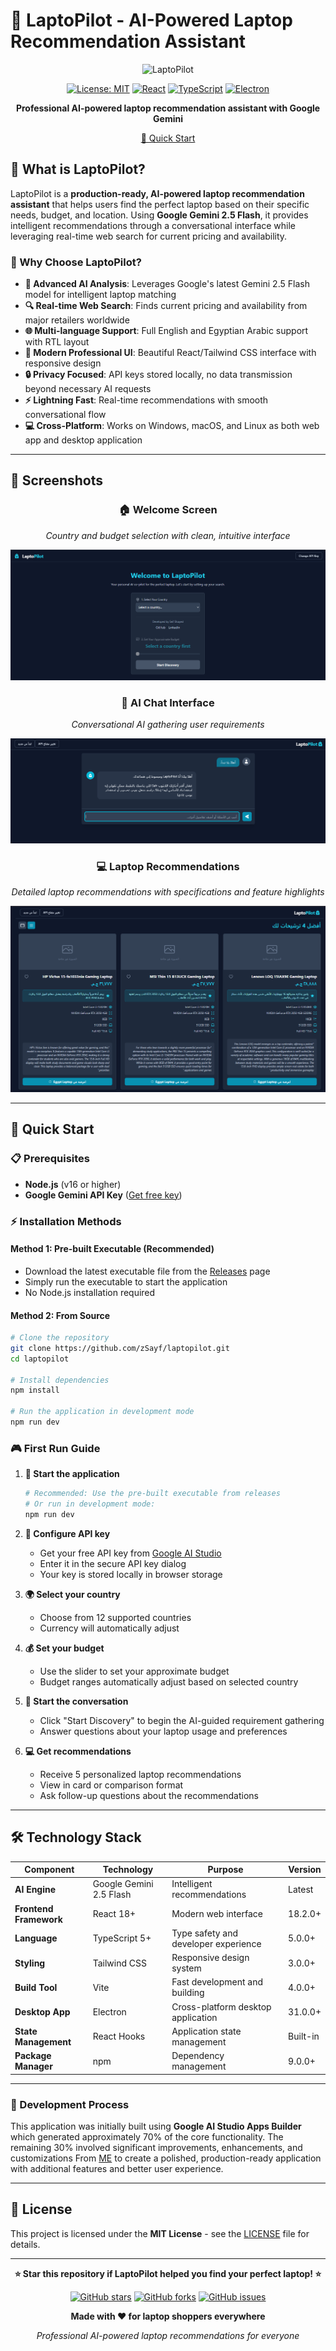 # 🚀 LaptoPilot - AI-Powered Laptop Recommendation Assistant

<div align="center">

![LaptoPilot](https://img.shields.io/badge/LaptoPilot-v1.0.0-2196F3?style=for-the-badge&logo=react&logoColor=white)

[![License: MIT](https://img.shields.io/badge/License-MIT-yellow.svg?style=flat-square)](https://opensource.org/licenses/MIT)
[![React](https://img.shields.io/badge/React-18+-61DAFB?style=flat-square&logo=react&logoColor=white)](https://reactjs.org/)
[![TypeScript](https://img.shields.io/badge/TypeScript-5+-3178C6?style=flat-square&logo=typescript&logoColor=white)](https://www.typescriptlang.org/)
[![Electron](https://img.shields.io/badge/Electron-31+-47848F?style=flat-square&logo=electron&logoColor=white)](https://www.electronjs.org/)

**Professional AI-powered laptop recommendation assistant with Google Gemini**

 [🚀 Quick Start](#-quick-start)

</div>

## 🎯 What is LaptoPilot?

LaptoPilot is a **production-ready, AI-powered laptop recommendation assistant** that helps users find the perfect laptop based on their specific needs, budget, and location. Using **Google Gemini 2.5 Flash**, it provides intelligent recommendations through a conversational interface while leveraging real-time web search for current pricing and availability.

### 🌟 Why Choose LaptoPilot?

- **🧠 Advanced AI Analysis**: Leverages Google's latest Gemini 2.5 Flash model for intelligent laptop matching
- **🔍 Real-time Web Search**: Finds current pricing and availability from major retailers worldwide
- **🌐 Multi-language Support**: Full English and Egyptian Arabic support with RTL layout
- **🎨 Modern Professional UI**: Beautiful React/Tailwind CSS interface with responsive design
- **🔒 Privacy Focused**: API keys stored locally, no data transmission beyond necessary AI requests
- **⚡ Lightning Fast**: Real-time recommendations with smooth conversational flow
- **💻 Cross-Platform**: Works on Windows, macOS, and Linux as both web app and desktop application

---
## 📸 Screenshots

<div align="center">

### 🏠 Welcome Screen
*Country and budget selection with clean, intuitive interface*

![Welcome Screen](https://github.com/zSayf/LaptoPilot/blob/main/Assests/Home%20Page.png)

### 💬 AI Chat Interface
*Conversational AI gathering user requirements*

![AI Chat Interface](https://github.com/zSayf/LaptoPilot/blob/main/Assests/Ai%20Chat.png)

### 💻 Laptop Recommendations
*Detailed laptop recommendations with specifications and feature highlights*

![Laptop Recommendations](https://github.com/zSayf/LaptoPilot/blob/main/Assests/recommendation.png)

</div>

---

## 🚀 Quick Start

### 📋 Prerequisites

- **Node.js** (v16 or higher)
- **Google Gemini API Key** ([Get free key](https://ai.google.dev/gemini-api))

### ⚡ Installation Methods

#### **Method 1: Pre-built Executable (Recommended)**
- Download the latest executable file from the [Releases](https://github.com/zSayf/laptopilot/releases) page
- Simply run the executable to start the application
- No Node.js installation required

#### **Method 2: From Source**
```bash
# Clone the repository
git clone https://github.com/zSayf/laptopilot.git
cd laptopilot

# Install dependencies
npm install

# Run the application in development mode
npm run dev
```

### 🎮 First Run Guide

1. **🚀 Start the application**
   ```bash
   # Recommended: Use the pre-built executable from releases
   # Or run in development mode:
   npm run dev
   ```

2. **🔑 Configure API key**
   - Get your free API key from [Google AI Studio](https://ai.google.dev/gemini-api)
   - Enter it in the secure API key dialog
   - Your key is stored locally in browser storage

3. **🌍 Select your country**
   - Choose from 12 supported countries
   - Currency will automatically adjust

4. **💰 Set your budget**
   - Use the slider to set your approximate budget
   - Budget ranges automatically adjust based on selected country

5. **🤖 Start the conversation**
   - Click "Start Discovery" to begin the AI-guided requirement gathering
   - Answer questions about your laptop usage and preferences

6. **💻 Get recommendations**
   - Receive 5 personalized laptop recommendations
   - View in card or comparison format
   - Ask follow-up questions about the recommendations

---

## 🛠️ Technology Stack

| Component | Technology | Purpose | Version |
|-----------|------------|---------|---------|
| **AI Engine** | Google Gemini 2.5 Flash | Intelligent recommendations | Latest |
| **Frontend Framework** | React 18+ | Modern web interface | 18.2.0+ |
| **Language** | TypeScript 5+ | Type safety and developer experience | 5.0.0+ |
| **Styling** | Tailwind CSS | Responsive design system | 3.0.0+ |
| **Build Tool** | Vite | Fast development and building | 4.0.0+ |
| **Desktop App** | Electron | Cross-platform desktop application | 31.0.0+ |
| **State Management** | React Hooks | Application state management | Built-in |
| **Package Manager** | npm | Dependency management | 9.0.0+ |
---

### 🌟 Development Process

This application was initially built using **Google AI Studio Apps Builder** which generated approximately 70% of the core functionality. The remaining 30% involved significant improvements, enhancements, and customizations From [ME](https://github.com/zSayf/) to create a polished, production-ready application with additional features and better user experience.

---


## 📄 License

This project is licensed under the **MIT License** - see the [LICENSE](LICENSE) file for details.

---

<div align="center">

**⭐ Star this repository if LaptoPilot helped you find your perfect laptop! ⭐**

[![GitHub stars](https://img.shields.io/github/stars/zSayf/LaptoPilot?style=social)](https://github.com/zSayf/LaptoPilot/stargazers)
[![GitHub forks](https://img.shields.io/github/forks/zSayf/LaptoPilot?style=social)](https://github.com/zSayf/LaptoPilot/network/members)
[![GitHub issues](https://img.shields.io/github/issues/zSayf/LaptoPilot?style=social)](https://github.com/zSayf/LaptoPilot/issues)


**Made with ❤️ for laptop shoppers everywhere**

*Professional AI-powered laptop recommendations for everyone*

</div>
